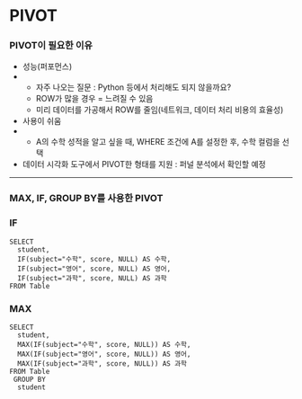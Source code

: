PIVOT
===

### PIVOT이 필요한 이유
+ 성능(퍼포먼스)
+ + 자주 나오는 질문 : Python 등에서 처리해도 되지 않을까요?
  + ROW가 많을 경우 = 느려질 수 있음
  + 미리 데이터를 가공해서 ROW를 줄임(네트워크, 데이터 처리 비용의 효율성)
+ 사용이 쉬움
+ + A의 수학 성적을 알고 싶을 때, WHERE 조건에 A를 설정한 후, 수학 컬럼을 선택
+ 데이터 시각화 도구에서 PIVOT한 형태를 지원 : 퍼널 분석에서 확인할 예정

***

### MAX, IF, GROUP BY를 사용한 PIVOT

### IF
```
SELECT
  student, 
  IF(subject="수학", score, NULL) AS 수학,
  IF(subject="영어", score, NULL) AS 영어,
  IF(subject="과학", score, NULL) AS 과학
FROM Table
```

### MAX
```
SELECT
  student, 
  MAX(IF(subject="수학", score, NULL)) AS 수학,
  MAX(IF(subject="영어", score, NULL)) AS 영어,
  MAX(IF(subject="과학", score, NULL)) AS 과학
FROM Table
 GROUP BY
  student
```
